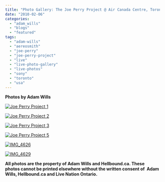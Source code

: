 ```yaml
---
title: "Photo Gallery: The Joe Perry Project @ Air Canada Centre, Toronto ON, February 4, 2010"
date: "2010-02-06"
categories: 
  - "adam_wills"
  - "blogs"
  - "featured"
tags: 
  - "adam-wills"
  - "aereosmith"
  - "joe-perry"
  - "joe-perry-project"
  - "live"
  - "live-photo-gallery"
  - "live-photos"
  - "sony"
  - "toronto"
  - "usa"
---
```


**Photos by Adam Wills**

[![Joe Perry Project 1](http://www.hellbound.ca/wp-content/uploads/2010/02/IMG_4518-300x200.jpg "Joe Perry Project 1")](http://www.hellbound.ca/wp-content/uploads/2010/02/IMG_4518.jpg)

[![Joe Perry Project 2](http://www.hellbound.ca/wp-content/uploads/2010/02/IMG_4522-300x200.jpg "Joe Perry Project 2")](http://www.hellbound.ca/wp-content/uploads/2010/02/IMG_4522.jpg)

[![Joe Perry Project 3](http://www.hellbound.ca/wp-content/uploads/2010/02/IMG_4532-300x200.jpg "Joe Perry Project 3")](http://www.hellbound.ca/wp-content/uploads/2010/02/IMG_4532.jpg)

[![Joe Perry Project 5](http://www.hellbound.ca/wp-content/uploads/2010/02/IMG_4582-300x200.jpg "Joe Perry Project 5")](http://www.hellbound.ca/wp-content/uploads/2010/02/IMG_4582.jpg)

[![IMG_4626](http://www.hellbound.ca/wp-content/uploads/2010/02/IMG_46261-300x200.jpg "IMG_4626")](http://www.hellbound.ca/wp-content/uploads/2010/02/IMG_46261.jpg)

[![IMG_4629](http://www.hellbound.ca/wp-content/uploads/2010/02/IMG_46291-300x200.jpg "IMG_4629")](http://www.hellbound.ca/wp-content/uploads/2010/02/IMG_46291.jpg)

**All photos are the property of Adam Wills and Hellbound.ca. These photos cannot be printed elsewhere without the written consent of  Adam Wills, Hellbound.ca and Live Nation Ontario.**
